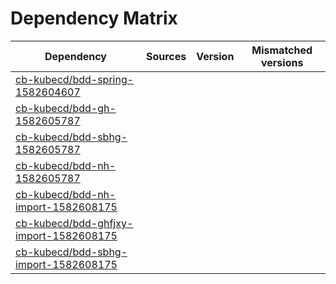 # Dependency Matrix

Dependency | Sources | Version | Mismatched versions
---------- | ------- | ------- | -------------------
[cb-kubecd/bdd-spring-1582604607](https://github.com/cb-kubecd/bdd-spring-1582604607.git) |  | []() | 
[cb-kubecd/bdd-gh-1582605787](https://github.com/cb-kubecd/bdd-gh-1582605787.git) |  | []() | 
[cb-kubecd/bdd-sbhg-1582605787](https://github.com/cb-kubecd/bdd-sbhg-1582605787.git) |  | []() | 
[cb-kubecd/bdd-nh-1582605787](https://github.com/cb-kubecd/bdd-nh-1582605787.git) |  | []() | 
[cb-kubecd/bdd-nh-import-1582608175](https://github.com/cb-kubecd/bdd-nh-import-1582608175.git) |  | []() | 
[cb-kubecd/bdd-ghfjxy-import-1582608175](https://github.com/cb-kubecd/bdd-ghfjxy-import-1582608175.git) |  | []() | 
[cb-kubecd/bdd-sbhg-import-1582608175](https://github.com/cb-kubecd/bdd-sbhg-import-1582608175.git) |  | []() | 

